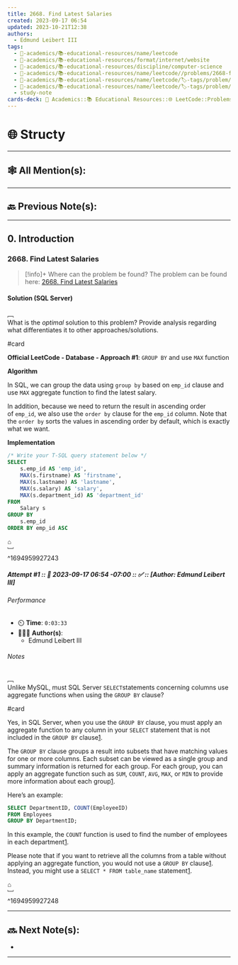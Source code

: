 ```yaml
---
title: 2668. Find Latest Salaries
created: 2023-09-17 06:54
updated: 2023-10-21T12:38
authors:
  - Edmund Leibert III
tags:
  - 🔴-academics/📚-educational-resources/name/leetcode
  - 🔴-academics/📚-educational-resources/format/internet/website
  - 🔴-academics/📚-educational-resources/discipline/computer-science
  - 🔴-academics/📚-educational-resources/name/leetcode//problems/2668-find-latest-salaries
  - 🔴-academics/📚-educational-resources/name/leetcode/🏷️-tags/problem/difficulty/easy
  - 🔴-academics/📚-educational-resources/name/leetcode/🏷️-tags/problem/tag/topic/database
  - study-note
cards-deck: 🔴 Academics::📚 Educational Resources::🌐 LeetCode::Problems::2668. Find Latest Salaries
---
```


# 🌐 Structy

---

## 🕸️ All Mention(s): 

---

## 🔙 Previous Note(s):

---

## 0. Introduction

### 2668. Find Latest Salaries

> [!info]+ Where can the problem be found?
> The problem can be found here: [2668. Find Latest Salaries](https://leetcode.com/problems/find-latest-salaries/description/)

#### Solution (SQL Server)

﹇<br>
What is the _optimal_ solution to this problem? Provide analysis regarding what differentiates it to other approaches/solutions.

#card 

**Official LeetCode - Database - Approach #1**: `GROUP BY` and use `MAX` function

**Algorithm**

In SQL, we can group the data using `group by` based on `emp_id` clause and use `MAX` aggregate function to find the latest salary.

In addition, because we need to return the result in ascending order of `emp_id`, we also use the `order by` clause for the `emp_id` column. Note that the `order by` sorts the values in ascending order by default, which is exactly what we want.

**Implementation**

```sql
/* Write your T-SQL query statement below */
SELECT
    s.emp_id AS 'emp_id',
    MAX(s.firstname) AS 'firstname',
    MAX(s.lastname) AS 'lastname',
    MAX(s.salary) AS 'salary',
    MAX(s.department_id) AS 'department_id'
FROM 
    Salary s
GROUP BY 
    s.emp_id
ORDER BY emp_id ASC
```

⌂
<br>﹈<br>^1694959927243


##### Attempt #1 :: 📆 2023-09-17 06:54 -07:00 :: ✅ :: \[Author: Edmund Leibert III\]

###### Performance

- ⏲️ **Time**: `0:03:33`
- 🧔🏽‍♂️ **Author(s)**:
	- Edmund Leibert III

###### Notes

﹇<br>
Unlike MySQL, must SQL Server `SELECT`statements concerning columns use aggregate functions when using the `GROUP BY` clause?

#card 

Yes, in SQL Server, when you use the `GROUP BY` clause, you must apply an aggregate function to any column in your `SELECT` statement that is not included in the `GROUP BY` clause[1](https://learn.microsoft.com/en-us/sql/t-sql/queries/select-group-by-transact-sql?view=sql-server-ver16).

The `GROUP BY` clause groups a result into subsets that have matching values for one or more columns. Each subset can be viewed as a single group and summary information is returned for each group. For each group, you can apply an aggregate function such as `SUM`, `COUNT`, `AVG`, `MAX`, or `MIN` to provide more information about each group[1](https://learn.microsoft.com/en-us/sql/t-sql/queries/select-group-by-transact-sql?view=sql-server-ver16).

Here’s an example:

```sql
SELECT DepartmentID, COUNT(EmployeeID) 
FROM Employees
GROUP BY DepartmentID;
```

In this example, the `COUNT` function is used to find the number of employees in each department[1](https://learn.microsoft.com/en-us/sql/t-sql/queries/select-group-by-transact-sql?view=sql-server-ver16).

Please note that if you want to retrieve all the columns from a table without applying an aggregate function, you would not use a `GROUP BY` clause[1](https://learn.microsoft.com/en-us/sql/t-sql/queries/select-group-by-transact-sql?view=sql-server-ver16). Instead, you might use a `SELECT * FROM table_name` statement[1](https://learn.microsoft.com/en-us/sql/t-sql/queries/select-group-by-transact-sql?view=sql-server-ver16).

⌂
<br>﹈<br>^1694959927248



---

## 🔜 Next Note(s):
- 

---
